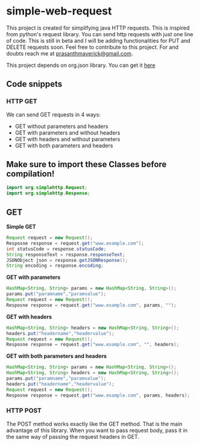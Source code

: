 # simple-web-request
This project is created for simplifying java HTTP requests. This is inspired from python's request library. You can send http requests with just one line of code. This is still in beta and I will be adding functionalities for PUT and DELETE requests soon. Feel free to contribute to this project. For and doubts reach me at prasanthmaverick@gmail.com.

This project depends on org.json library. You can get it [here](https://github.com/stleary/JSON-java)

## Code snippets

### HTTP GET
We can send GET requests in 4 ways:
  * GET without parameters and headers
  * GET with parameters and without headers
  * GET with headers and without parameters
  * GET with both parameters and headers
## Make sure to import these Classes before compilation! 
```java
import org.simplehttp.Request;
import org.simplehttp.Response;
```
## GET

**Simple GET**
```java
Request request = new Request();
Resposne response = request.get("www.example.com");
int statusCode = response.statusCode;
String responseText = response.responseText;
JSONObject json = response.getJSONResponse();
String encoding = response.encoding;
```
**GET with parameters**
```java
HashMap<String, String> params = new HashMap<String, String>();
params.put("paramname","paramvalue");
Request request = new Request();
Resposne response = request.get("www.example.com", params, "");
```
**GET with headers**
```java
HashMap<String, String> headers = new HashMap<String, String>();
headers.put("headername","headervalue");
Request request = new Request();
Resposne response = request.get("www.example.com", "", headers);
```
**GET with both parameters and headers**
```java
HashMap<String, String> params = new HashMap<String, String>();
HashMap<String, String> headers = new HashMap<String, String>();
params.put("paramname","paramvalue");
headers.put("headername","headervalue");
Request request = new Request();
Resposne response = request.get("www.example.com", params, headers);
```
### HTTP POST

The POST method works exactly like the GET method. That is the main advantage of this library. When you want to pass request body, pass it in the same way of passing the request headers in GET.
